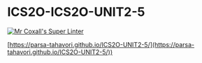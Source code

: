 # ICS2O-ICS2O-UNIT2-5

[![Mr Coxall's Super Linter](https://github.com/parsa-tahavori/ICS2O-Templete/workflows/Mr%20Coxall's%20Super%20Linter/badge.svg)](https://github.com/parsa-tahavori/ICS2O-Templete/actions/)

[https://parsa-tahavori.github.io/ICS2O-UNIT2-5/](https://parsa-tahavori.github.io/ICS2O-UNIT2-5/))
 
